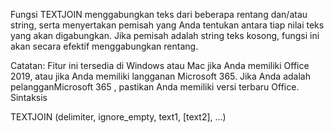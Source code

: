 

Fungsi TEXTJOIN menggabungkan teks dari beberapa rentang dan/atau string, serta menyertakan pemisah yang Anda tentukan antara tiap nilai teks yang akan digabungkan. Jika pemisah adalah string teks kosong, fungsi ini akan secara efektif menggabungkan rentang.

Catatan: Fitur ini tersedia di Windows atau Mac jika Anda memiliki Office 2019, atau jika Anda memiliki langganan Microsoft 365. Jika Anda adalah pelangganMicrosoft 365 , pastikan Anda memiliki versi terbaru Office.
Sintaksis

TEXTJOIN (delimiter, ignore_empty, text1, [text2], …)
